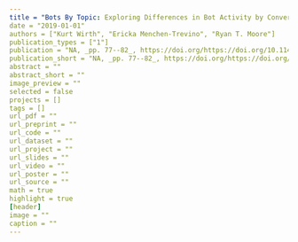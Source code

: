 ```yaml
---
title = "Bots By Topic: Exploring Differences in Bot Activity by Conversation Topic"
date = "2019-01-01"
authors = ["Kurt Wirth", "Ericka Menchen-Trevino", "Ryan T. Moore"]
publication_types = ["1"]
publication = "NA, _pp. 77--82_, https://doi.org/https://doi.org/10.1145/3328529.3328547"
publication_short = "NA, _pp. 77--82_, https://doi.org/https://doi.org/10.1145/3328529.3328547"
abstract = ""
abstract_short = ""
image_preview = ""
selected = false
projects = []
tags = []
url_pdf = ""
url_preprint = ""
url_code = ""
url_dataset = ""
url_project = ""
url_slides = ""
url_video = ""
url_poster = ""
url_source = ""
math = true
highlight = true
[header]
image = ""
caption = ""
---
```

